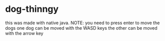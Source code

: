 # dog-thinngy
this was made with native java. NOTE: you need to press enter to move the dogs
one dog can be moved with the WASD keys the other can be moved with the arrow key

